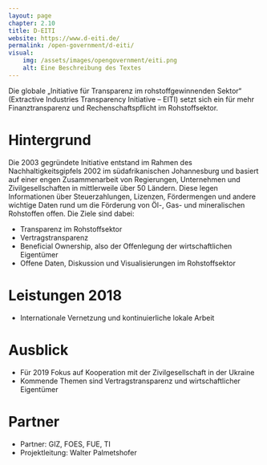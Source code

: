 ```yaml
---
layout: page
chapter: 2.10
title: D-EITI
website: https://www.d-eiti.de/
permalink: /open-government/d-eiti/
visual:
    img: /assets/images/opengovernment/eiti.png
    alt: Eine Beschreibung des Textes
---
```


Die globale „Initiative für Transparenz im rohstoffgewinnenden Sektor“ (Extractive Industries Transparency Initiative – EITI) setzt sich ein für mehr Finanztransparenz und Rechenschaftspflicht im Rohstoffsektor.

# Hintergrund

Die 2003 gegründete Initiative entstand im Rahmen des Nachhaltigkeitsgipfels 2002 im südafrikanischen Johannesburg und basiert auf einer engen Zusammenarbeit von Regierungen, Unternehmen und Zivilgesellschaften in mittlerweile über 50 Ländern. Diese legen Informationen über Steuerzahlungen, Lizenzen, Fördermengen und andere wichtige Daten rund um die Förderung von Öl-, Gas- und mineralischen Rohstoffen offen. Die Ziele sind dabei: 

* Transparenz im Rohstoffsektor 
* Vertragstransparenz 
* Beneficial Ownership, also der Offenlegung der wirtschaftlichen Eigentümer 
* Offene Daten, Diskussion und Visualisierungen im Rohstoffsektor

# Leistungen 2018

* Internationale Vernetzung und kontinuierliche lokale Arbeit

# Ausblick

* Für 2019 Fokus auf Kooperation mit der Zivilgesellschaft in der Ukraine
* Kommende Themen sind Vertragstransparenz und wirtschaftlicher Eigentümer


# Partner
* Partner: GIZ, FOES, FUE, TI
* Projektleitung: Walter Palmetshofer

